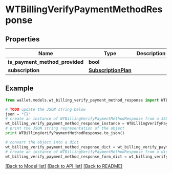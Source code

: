 # WTBillingVerifyPaymentMethodResponse


## Properties

Name | Type | Description | Notes
------------ | ------------- | ------------- | -------------
**is_payment_method_provided** | **bool** |  | 
**subscription** | [**SubscriptionPlan**](SubscriptionPlan.md) |  | 

## Example

```python
from wallet.models.wt_billing_verify_payment_method_response import WTBillingVerifyPaymentMethodResponse

# TODO update the JSON string below
json = "{}"
# create an instance of WTBillingVerifyPaymentMethodResponse from a JSON string
wt_billing_verify_payment_method_response_instance = WTBillingVerifyPaymentMethodResponse.from_json(json)
# print the JSON string representation of the object
print WTBillingVerifyPaymentMethodResponse.to_json()

# convert the object into a dict
wt_billing_verify_payment_method_response_dict = wt_billing_verify_payment_method_response_instance.to_dict()
# create an instance of WTBillingVerifyPaymentMethodResponse from a dict
wt_billing_verify_payment_method_response_form_dict = wt_billing_verify_payment_method_response.from_dict(wt_billing_verify_payment_method_response_dict)
```
[[Back to Model list]](../README.md#documentation-for-models) [[Back to API list]](../README.md#documentation-for-api-endpoints) [[Back to README]](../README.md)


